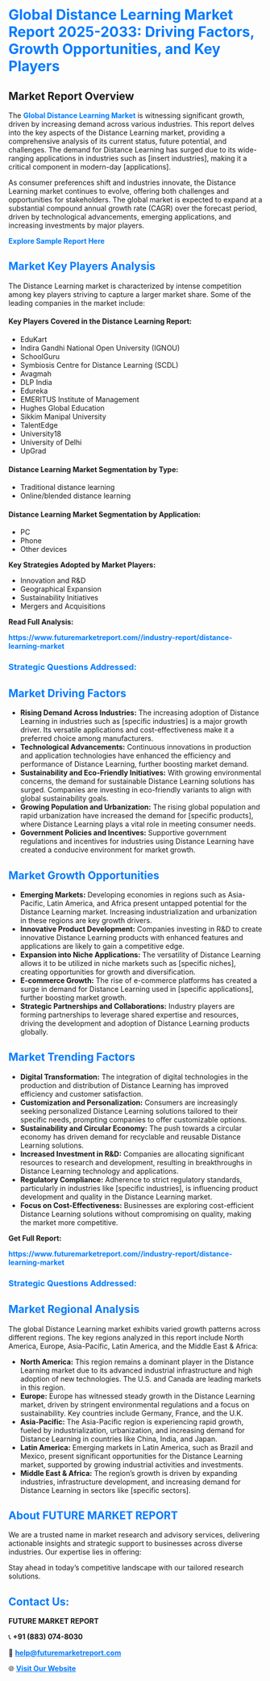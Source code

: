 <h1 style="color: #007BFF;">Global Distance Learning Market Report 2025-2033: Driving Factors, Growth Opportunities, and Key Players</h1>

<section id="overview">
<h2>Market Report Overview</h2>
<p>The <a href="https://www.futuremarketreport.com//industry-report/distance-learning-market" style="color: #007BFF; text-decoration: none;"><strong>Global Distance Learning Market</strong></a> is witnessing significant growth, driven by increasing demand across various industries. This report delves into the key aspects of the Distance Learning market, providing a comprehensive analysis of its current status, future potential, and challenges. The demand for Distance Learning has surged due to its wide-ranging applications in industries such as [insert industries], making it a critical component in modern-day [applications].</p>
<p>As consumer preferences shift and industries innovate, the Distance Learning market continues to evolve, offering both challenges and opportunities for stakeholders. The global market is expected to expand at a substantial compound annual growth rate (CAGR) over the forecast period, driven by technological advancements, emerging applications, and increasing investments by major players.</p>
</section>

<section id="overview">
<p><a href="https://www.futuremarketreport.com//request-sample/reportId=56798" style="color: #007BFF; text-decoration: none;"><strong>Explore Sample Report Here</strong></a></p>
</section>

<section id="key-players">
<h2 style="color: #007BFF;">Market Key Players Analysis</h2>
<p>The Distance Learning market is characterized by intense competition among key players striving to capture a larger market share. Some of the leading companies in the market include:</p>
<h4>Key Players Covered in the Distance Learning Report:</h4>
<ul><li>EduKart</li><li>Indira Gandhi National Open University (IGNOU)</li><li>SchoolGuru</li><li>Symbiosis Centre for Distance Learning (SCDL)</li><li>Avagmah</li><li>DLP India</li><li>Edureka</li><li>EMERITUS Institute of Management</li><li>Hughes Global Education</li><li>Sikkim Manipal University</li><li>TalentEdge</li><li>University18</li><li>University of Delhi</li><li>UpGrad</li></ul>
<h4>Distance Learning Market Segmentation by Type:</h4>
<ul><li>Traditional distance learning</li><li>Online/blended distance learning</li></ul>

<h4>Distance Learning Market Segmentation by Application:</h4>
<ul><li>PC</li><li>Phone</li><li>Other devices</li></ul>
<p><strong>Key Strategies Adopted by Market Players:</strong></p>
<ul>
<li>Innovation and R&D</li>
<li>Geographical Expansion</li>
<li>Sustainability Initiatives</li>
<li>Mergers and Acquisitions</li>
</ul>
</section>

<section>
<p><strong>Read Full Analysis: </strong></p><a href="https://www.futuremarketreport.com//industry-report/distance-learning-market" style="color: #007BFF; text-decoration: none;"><strong>https://www.futuremarketreport.com//industry-report/distance-learning-market</strong></a>
<h3 style="color: #007BFF;">Strategic Questions Addressed:</h3>
</section>

<section id="driving-factors">
<h2 style="color: #007BFF;">Market Driving Factors</h2>
<ul>
<li><strong>Rising Demand Across Industries:</strong> The increasing adoption of Distance Learning in industries such as [specific industries] is a major growth driver. Its versatile applications and cost-effectiveness make it a preferred choice among manufacturers.</li>
<li><strong>Technological Advancements:</strong> Continuous innovations in production and application technologies have enhanced the efficiency and performance of Distance Learning, further boosting market demand.</li>
<li><strong>Sustainability and Eco-Friendly Initiatives:</strong> With growing environmental concerns, the demand for sustainable Distance Learning solutions has surged. Companies are investing in eco-friendly variants to align with global sustainability goals.</li>
<li><strong>Growing Population and Urbanization:</strong> The rising global population and rapid urbanization have increased the demand for [specific products], where Distance Learning plays a vital role in meeting consumer needs.</li>
<li><strong>Government Policies and Incentives:</strong> Supportive government regulations and incentives for industries using Distance Learning have created a conducive environment for market growth.</li>
</ul>
</section>

<section id="growth-opportunities">
<h2 style="color: #007BFF;">Market Growth Opportunities</h2>
<ul>
<li><strong>Emerging Markets:</strong> Developing economies in regions such as Asia-Pacific, Latin America, and Africa present untapped potential for the Distance Learning market. Increasing industrialization and urbanization in these regions are key growth drivers.</li>
<li><strong>Innovative Product Development:</strong> Companies investing in R&D to create innovative Distance Learning products with enhanced features and applications are likely to gain a competitive edge.</li>
<li><strong>Expansion into Niche Applications:</strong> The versatility of Distance Learning allows it to be utilized in niche markets such as [specific niches], creating opportunities for growth and diversification.</li>
<li><strong>E-commerce Growth:</strong> The rise of e-commerce platforms has created a surge in demand for Distance Learning used in [specific applications], further boosting market growth.</li>
<li><strong>Strategic Partnerships and Collaborations:</strong> Industry players are forming partnerships to leverage shared expertise and resources, driving the development and adoption of Distance Learning products globally.</li>
</ul>
</section>

<section id="trending-factors">
<h2 style="color: #007BFF;">Market Trending Factors</h2>
<ul>
<li><strong>Digital Transformation:</strong> The integration of digital technologies in the production and distribution of Distance Learning has improved efficiency and customer satisfaction.</li>
<li><strong>Customization and Personalization:</strong> Consumers are increasingly seeking personalized Distance Learning solutions tailored to their specific needs, prompting companies to offer customizable options.</li>
<li><strong>Sustainability and Circular Economy:</strong> The push towards a circular economy has driven demand for recyclable and reusable Distance Learning solutions.</li>
<li><strong>Increased Investment in R&D:</strong> Companies are allocating significant resources to research and development, resulting in breakthroughs in Distance Learning technology and applications.</li>
<li><strong>Regulatory Compliance:</strong> Adherence to strict regulatory standards, particularly in industries like [specific industries], is influencing product development and quality in the Distance Learning market.</li>
<li><strong>Focus on Cost-Effectiveness:</strong> Businesses are exploring cost-efficient Distance Learning solutions without compromising on quality, making the market more competitive.</li>
</ul>
</section>

<section>
<p><strong>Get Full Report: </strong></p><a href="https://www.futuremarketreport.com//industry-report/distance-learning-market" style="color: #007BFF; text-decoration: none;"><strong>https://www.futuremarketreport.com//industry-report/distance-learning-market</strong></a>
<h3 style="color: #007BFF;">Strategic Questions Addressed:</h3>
</section>


<section id="regional-analysis">
<h2 style="color: #007BFF;">Market Regional Analysis</h2>
<p>The global Distance Learning market exhibits varied growth patterns across different regions. The key regions analyzed in this report include North America, Europe, Asia-Pacific, Latin America, and the Middle East & Africa:</p>
<ul>
<li><strong>North America:</strong> This region remains a dominant player in the Distance Learning market due to its advanced industrial infrastructure and high adoption of new technologies. The U.S. and Canada are leading markets in this region.</li>
<li><strong>Europe:</strong> Europe has witnessed steady growth in the Distance Learning market, driven by stringent environmental regulations and a focus on sustainability. Key countries include Germany, France, and the U.K.</li>
<li><strong>Asia-Pacific:</strong> The Asia-Pacific region is experiencing rapid growth, fueled by industrialization, urbanization, and increasing demand for Distance Learning in countries like China, India, and Japan.</li>
<li><strong>Latin America:</strong> Emerging markets in Latin America, such as Brazil and Mexico, present significant opportunities for the Distance Learning market, supported by growing industrial activities and investments.</li>
<li><strong>Middle East & Africa:</strong> The region’s growth is driven by expanding industries, infrastructure development, and increasing demand for Distance Learning in sectors like [specific sectors].</li>
</ul>
</section>

<footer>
<h2 style="color: #007BFF;">About FUTURE MARKET REPORT</h2>
<p>We are a trusted name in market research and advisory services, delivering actionable insights and strategic support to businesses across diverse industries. Our expertise lies in offering:</p>

<p>Stay ahead in today’s competitive landscape with our tailored research solutions.</p>

<h2 style="color: #007BFF;">Contact Us:</h2>
<p><strong>FUTURE MARKET REPORT</strong></p>
<p>📞 <strong>+91 (883) 074-8030</strong></p>
<p>📧 <strong><a href="mailto:help@futuremarketreport.com" style="color: #007BFF;">help@futuremarketreport.com</a></strong></p>
<p>🌐 <strong><a href="https://www.futuremarketreport.com/" style="color: #007BFF;">Visit Our Website</a></strong></p>
</footer>